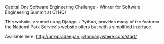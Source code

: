 Capital One Software Engineering Challenge - Winner for Software Engineering Summit at C1 HQ!

This website, created using Django + Python, provides many of the features the National Park Service's website offers but with a simplified interface. 

Available here: http://umapradeepan.pythonanywhere.com/start/ 
